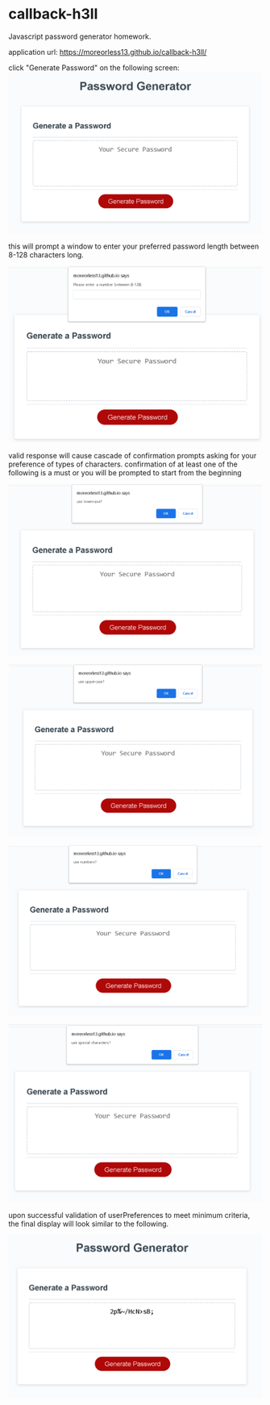 # callback-h3ll
Javascript password generator homework. 

application url: https://moreorless13.github.io/callback-h3ll/

click "Generate Password" on the following screen:
![Alt text](./assets/images/initialscreen.png)

this will prompt a window to enter your preferred password length between 8-128 characters long.

![Alt text](./assets/images/passwordLengthPrompt.png)

valid response will cause cascade of confirmation prompts asking for your preference of types of characters. confirmation of at least one of the following is a must or you will be prompted to start from the beginning

![Alt text](./assets/images/lowercasePrompt.png)

![Alt text](./assets/images/uppercasePrompt.png)

![Alt text](./assets/images/numbersPrompt.png)

![Alt text](./assets/images/specialCharsPrompt.png)

upon successful validation of userPreferences to meet minimum criteria, the final display will look similar to the following.

![Alt text](./assets/images/finalDisplay.png)
